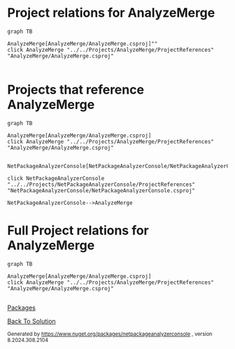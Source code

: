 
# Project relations for AnalyzeMerge

```mermaid
graph TB    

AnalyzeMerge[AnalyzeMerge/AnalyzeMerge.csproj]""
click AnalyzeMerge "../../Projects/AnalyzeMerge/ProjectReferences" "AnalyzeMerge/AnalyzeMerge.csproj"


```


# Projects that reference AnalyzeMerge
```mermaid
graph TB

AnalyzeMerge[AnalyzeMerge/AnalyzeMerge.csproj]
click AnalyzeMerge "../../Projects/AnalyzeMerge/ProjectReferences" "AnalyzeMerge/AnalyzeMerge.csproj"


NetPackageAnalyzerConsole[NetPackageAnalyzerConsole/NetPackageAnalyzerConsole.csproj]

click NetPackageAnalyzerConsole "../../Projects/NetPackageAnalyzerConsole/ProjectReferences" "NetPackageAnalyzerConsole/NetPackageAnalyzerConsole.csproj"

NetPackageAnalyzerConsole-->AnalyzeMerge

```


# Full Project relations for AnalyzeMerge

```mermaid
graph TB

AnalyzeMerge[AnalyzeMerge/AnalyzeMerge.csproj]
click AnalyzeMerge "../../Projects/AnalyzeMerge/ProjectReferences" "AnalyzeMerge/AnalyzeMerge.csproj"


```


[Packages](Packages.md)


[Back To Solution](../../ProjectRelation.md)

<small>Generated  by https://www.nuget.org/packages/netpackageanalyzerconsole , version 8.2024.308.2104</small>

